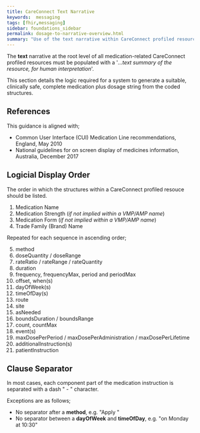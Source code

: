 ```yaml
---
title: CareConnect Text Narrative
keywords:  messaging
tags: [fhir,messaging]
sidebar: foundations_sidebar
permalink: dosage-to-narrative-overview.html
summary: "Use of the text narrative within CareConnect profiled resources"
---
```



The **text** narrative at the root level of all medication-related CareConnect profiled resources must be populated with a '*...text summary of the resource, for human interpretation*'.

This section details the logic required for a system to generate a suitable, clinically safe, complete medication plus dosage string from the coded structures.

## References ##

This guidance is aligned with;
* Common User Interface (CUI) Medication Line recommendations, England, May 2010
* National guidelines for on screen display of medicines information, Australia, December 2017

## Logicial Display Order ##

The order in which the structures within a CareConnect profiled resouce should be listed.

1. Medication Name
2. Medication Strength (*if not implied within a VMP/AMP name*)
3. Medication Form (*if not implied within a VMP/AMP name*)
4. Trade Family (Brand) Name

Repeated for each sequence in ascending order;

5. method
6. doseQuantity / doseRange
7. rateRatio / rateRange / rateQuantity
8. duration
9. frequency, frequencyMax, period and periodMax
10. offset, when(s)
11. dayOfWeek(s)
12. timeOfDay(s)
13. route
14. site
15. asNeeded
16. boundsDuration / boundsRange
17. count, countMax
18. event(s)
19. maxDosePerPeriod / maxDosePerAdministration / maxDosePerLifetime
20. additionalInstruction(s)
21. patientInstruction

## Clause Separator ##

In most cases, each component part of the medication instruction is separated with a dash " - " character.

Exceptions are as follows;
* No separator after a **method**, e.g. "Apply "
* No separator between a **dayOfWeek** and **timeOfDay**, e.g. "on Monday at 10:30"